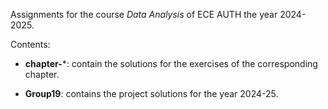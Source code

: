 Assignments for the course *Data Analysis* of ECE AUTH the year 2024-2025.

Contents:

- **chapter-***: contain the solutions for the exercises of the corresponding chapter.

- **Group19**: contains the project solutions for the year 2024-25.
